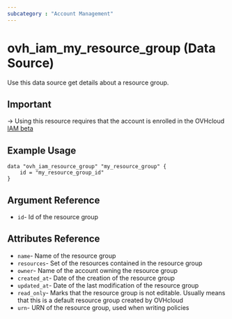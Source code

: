 ```yaml
---
subcategory : "Account Management"
---
```


# ovh_iam_my_resource_group (Data Source)

Use this data source get details about a resource group.

## Important
-> Using this resource requires that the account is enrolled in the OVHcloud [IAM beta](https://labs.ovhcloud.com/en/iam/) 

## Example Usage

```hcl
data "ovh_iam_resource_group" "my_resource_group" {
    id = "my_resource_group_id"
}
```

## Argument Reference

* `id`- Id of the resource group

## Attributes Reference

* `name`- Name of the resource group
* `resources`- Set of the resources contained in the resource group
* `owner`- Name of the account owning the resource group
* `created_at`- Date of the creation of the resource group
* `updated_at`- Date of the last modification of the resource group
* `read_only`- Marks that the resource group is not editable. Usually means that this is a default resource group created by OVHcloud
* `urn`- URN of the resource group, used when writing policies